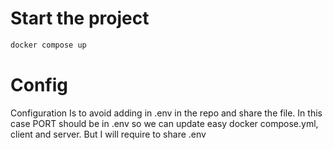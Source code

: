 # Start the project

```bash
docker compose up
```

# Config

Configuration Is to avoid adding in .env in the repo and share the file.
In this case PORT should be in .env so we can update easy docker compose.yml, client and server. But I will require to share .env

